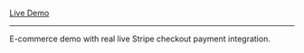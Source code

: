 [Live Demo](https://boostup-stripe-checkout-netlify-serverless.netlify.app/)

---

E-commerce demo with real live Stripe checkout payment integration.
